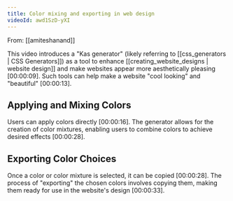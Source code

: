 ```yaml
---
title: Color mixing and exporting in web design
videoId: awd1SzD-yXI
---
```


From: [[amiteshanand]] <br/> 

This video introduces a "Kas generator" (likely referring to [[css_generators | CSS Generators]]) as a tool to enhance [[creating_website_designs | website design]] and make websites appear more aesthetically pleasing <a class="yt-timestamp" data-t="00:00:09">[00:00:09]</a>. Such tools can help make a website "cool looking" and "beautiful" <a class="yt-timestamp" data-t="00:00:13">[00:00:13]</a>.

## Applying and Mixing Colors

Users can apply colors directly <a class="yt-timestamp" data-t="00:00:16">[00:00:16]</a>. The generator allows for the creation of color mixtures, enabling users to combine colors to achieve desired effects <a class="yt-timestamp" data-t="00:00:28">[00:00:28]</a>.

## Exporting Color Choices

Once a color or color mixture is selected, it can be copied <a class="yt-timestamp" data-t="00:00:28">[00:00:28]</a>. The process of "exporting" the chosen colors involves copying them, making them ready for use in the website's design <a class="yt-timestamp" data-t="00:00:33">[00:00:33]</a>.